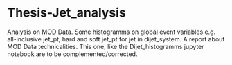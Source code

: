 # Thesis-Jet_analysis
Analysis on MOD Data.
Some histogramms on global event variables e.g. all-inclusive jet_pt, hard and soft jet_pt for jet in dijet_system.
A report about MOD Data technicalities. This one, like the Dijet_histogramms jupyter notebook are to be complemented/corrected. 
